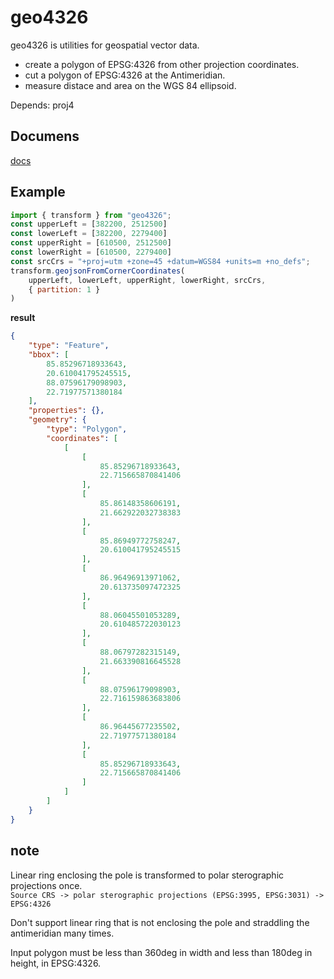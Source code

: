 # geo4326

geo4326 is utilities for geospatial vector data.

- create a polygon of EPSG:4326 from other projection coordinates.
- cut a polygon of EPSG:4326 at the Antimeridian.
- measure distace and area on the WGS 84 ellipsoid.

Depends: proj4

## Documens

[docs](docs/README.md)

## Example

```JavaScript
import { transform } from "geo4326";
const upperLeft = [382200, 2512500]
const lowerLeft = [382200, 2279400]
const upperRight = [610500, 2512500]
const lowerRight = [610500, 2279400]
const srcCrs = "+proj=utm +zone=45 +datum=WGS84 +units=m +no_defs";
transform.geojsonFromCornerCoordinates(
    upperLeft, lowerLeft, upperRight, lowerRight, srcCrs,
    { partition: 1 }
)
```

**result**

```JSON
{
    "type": "Feature",
    "bbox": [
        85.85296718933643,
        20.610041795245515,
        88.07596179098903,
        22.71977571380184
    ],
    "properties": {},
    "geometry": {
        "type": "Polygon",
        "coordinates": [
            [
                [
                    85.85296718933643,
                    22.715665870841406
                ],
                [
                    85.86148358606191,
                    21.662922032738383
                ],
                [
                    85.86949772758247,
                    20.610041795245515
                ],
                [
                    86.96496913971062,
                    20.613735097472325
                ],
                [
                    88.06045501053289,
                    20.610485722030123
                ],
                [
                    88.06797282315149,
                    21.663390816645528
                ],
                [
                    88.07596179098903,
                    22.716159863683806
                ],
                [
                    86.96445677235502,
                    22.71977571380184
                ],
                [
                    85.85296718933643,
                    22.715665870841406
                ]
            ]
        ]
    }
}
```

## note

Linear ring enclosing the pole is transformed to polar sterographic projections once.  
`Source CRS -> polar sterographic projections (EPSG:3995, EPSG:3031) -> EPSG:4326`

Don't support linear ring that is not enclosing the pole and straddling the antimeridian many times.

Input polygon must be less than 360deg in width and less than 180deg in height, in EPSG:4326.
